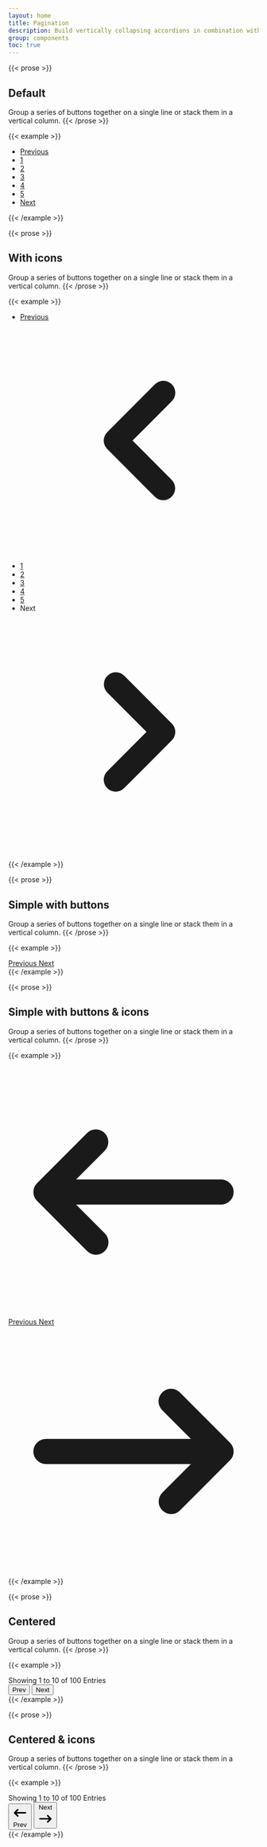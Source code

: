 ```yaml
---
layout: home
title: Pagination
description: Build vertically collapsing accordions in combination with our Collapse JavaScript plugin.
group: components
toc: true
---
```


{{< prose >}}
## Default

Group a series of buttons together on a single line or stack them in a vertical column.
{{< /prose >}}

{{< example >}}
<nav aria-label="Page navigation example">
  <!-- List -->
	<ul class="flex pl-0 list-none rounded -space-x-px">
    <!-- Page links -->
		<li class="bg-white border border-gray-300 text-gray-500 hover:bg-gray-100 hover:text-gray-700 relative block py-2 px-3 leading-tight ml-0 rounded-l-lg">
      <a class="page-link" href="#">Previous</a>
    </li>
		<li class="bg-white border border-gray-300 text-gray-500 hover:bg-gray-100 hover:text-gray-700 relative block py-2 px-3 leading-tight">
      <a class="page-link" href="#">1</a>
    </li>
		<li class="bg-white border border-gray-300 text-gray-500 hover:bg-gray-100 hover:text-gray-700 relative block py-2 px-3 leading-tight">
      <a class="page-link" href="#">2</a>
    </li>
		<li class="bg-white border border-gray-300 text-gray-500 hover:bg-gray-100 hover:text-gray-700 relative block py-2 px-3 leading-tight">
      <a class="page-link" href="#">3</a>
    </li>
    <li class="bg-white border border-blue-300 text-blue-600 bg-blue-100 hover:bg-blue-200 hover:text-blue-700 relative block py-2 px-3 leading-tight z-10">
      <a class="page-link" href="#">4</a>
    </li>
    <li class="bg-white border border-gray-300 text-gray-500 hover:bg-gray-100 hover:text-gray-700 relative block py-2 px-3 leading-tight">
      <a class="page-link" href="#">5</a>
    </li>
		<li class="bg-white border border-gray-300 text-gray-500 hover:bg-gray-100 hover:text-gray-700 relative block py-2 px-3 leading-tight rounded-r-lg">
      <a class="page-link" href="#">Next</a>
    </li>
	</ul>
</nav>
{{< /example >}}

{{< prose >}}
## With icons

Group a series of buttons together on a single line or stack them in a vertical column.
{{< /prose >}}

{{< example >}}
<nav aria-label="Page navigation example">
  <!-- List -->
	<ul class="flex pl-0 list-none rounded -space-x-px">
    <!-- Page links -->
		<li class="bg-white border border-gray-300 text-gray-500 hover:bg-gray-200 hover:text-gray-700 relative block py-2 px-3 leading-tight ml-0 rounded-l-lg inline-flex items-center">
      <a class="page-link" href="#">
        <span class="sr-only">Previous</span>
        <svg class="w-5 h-5" fill="currentColor" viewBox="0 0 20 20" xmlns="http://www.w3.org/2000/svg"><path fill-rule="evenodd" d="M12.707 5.293a1 1 0 010 1.414L9.414 10l3.293 3.293a1 1 0 01-1.414 1.414l-4-4a1 1 0 010-1.414l4-4a1 1 0 011.414 0z" clip-rule="evenodd"></path></svg>
      </a>
    </li>
		<li class="bg-white border border-gray-300 text-gray-500 hover:bg-gray-100 hover:text-gray-700 relative block py-2 px-3 leading-tight">
      <a class="page-link" href="#">1</a>
    </li>
		<li class="bg-white border border-gray-300 text-gray-500 hover:bg-gray-100 hover:text-gray-700 relative block py-2 px-3 leading-tight">
      <a class="page-link" href="#">2</a>
    </li>
		<li class="bg-white border border-gray-300 text-gray-500 hover:bg-gray-100 hover:text-gray-700 relative block py-2 px-3 leading-tight">
      <a class="page-link" href="#">3</a>
    </li>
    <li class="bg-white border border-blue-300 text-blue-600 bg-blue-100 hover:bg-blue-200 hover:text-blue-700 relative block py-2 px-3 leading-tight z-10">
      <a class="page-link" href="#">4</a>
    </li>
    <li class="bg-white border border-gray-300 text-gray-500 hover:bg-gray-100 hover:text-gray-700 relative block py-2 px-3 leading-tight">
      <a class="page-link" href="#">5</a>
    </li>
		<li class="bg-white border border-gray-300 text-gray-500 hover:bg-gray-100 hover:text-gray-700 relative block py-2 px-3 leading-tight rounded-r-lg">
      <span class="sr-only">Next</span>
      <svg class="w-5 h-5" fill="currentColor" viewBox="0 0 20 20" xmlns="http://www.w3.org/2000/svg"><path fill-rule="evenodd" d="M7.293 14.707a1 1 0 010-1.414L10.586 10 7.293 6.707a1 1 0 011.414-1.414l4 4a1 1 0 010 1.414l-4 4a1 1 0 01-1.414 0z" clip-rule="evenodd"></path></svg>
    </li>
	</ul>
</nav>
{{< /example >}}

{{< prose >}}
## Simple with buttons

Group a series of buttons together on a single line or stack them in a vertical column.
{{< /prose >}}

{{< example >}}
<div class="flex justify-between sm:justify-start">
  <!-- Previous Button -->
  <a href="#" class="text-gray-500 bg-white border border-gray-300 hover:bg-gray-100 hover:text-gray-700 text-sm font-medium rounded-lg relative inline-flex items-center px-4 py-2">
    Previous
  </a>
  <!-- Next Button -->
  <a href="#" class="text-gray-500 bg-white border border-gray-300 hover:bg-gray-100 hover:text-gray-700 text-sm font-medium rounded-lg relative inline-flex items-center px-4 py-2 ml-3">
    Next
  </a>
</div>
{{< /example >}}

{{< prose >}}
## Simple with buttons & icons

Group a series of buttons together on a single line or stack them in a vertical column.
{{< /prose >}}

{{< example >}}
<div class="flex justify-between sm:justify-start">
  <!-- Previous Button -->
  <a href="#" class="text-gray-500 bg-white border border-gray-300 hover:bg-gray-100 hover:text-gray-700 text-sm font-medium rounded-lg relative inline-flex items-center px-4 py-2">
    <svg class="w-5 h-5 mr-2" fill="currentColor" viewBox="0 0 20 20" xmlns="http://www.w3.org/2000/svg"><path fill-rule="evenodd" d="M7.707 14.707a1 1 0 01-1.414 0l-4-4a1 1 0 010-1.414l4-4a1 1 0 011.414 1.414L5.414 9H17a1 1 0 110 2H5.414l2.293 2.293a1 1 0 010 1.414z" clip-rule="evenodd"></path></svg>
    Previous
  </a>
  <!-- Next Button -->
  <a href="#" class="text-gray-500 bg-white border border-gray-300 hover:bg-gray-100 hover:text-gray-700 text-sm font-medium rounded-lg relative inline-flex items-center px-4 py-2 ml-3">
    Next
    <svg class="w-5 h-5 ml-2" fill="currentColor" viewBox="0 0 20 20" xmlns="http://www.w3.org/2000/svg"><path fill-rule="evenodd" d="M12.293 5.293a1 1 0 011.414 0l4 4a1 1 0 010 1.414l-4 4a1 1 0 01-1.414-1.414L14.586 11H3a1 1 0 110-2h11.586l-2.293-2.293a1 1 0 010-1.414z" clip-rule="evenodd"></path></svg>
  </a>
</div>
{{< /example >}}

{{< prose >}}
## Centered

Group a series of buttons together on a single line or stack them in a vertical column.
{{< /prose >}}

{{< example >}}
<div class="flex flex-col items-center">
  <!-- Help text -->
  <span class="text-sm text-gray-700">
      Showing <span class="font-semibold text-gray-900">1</span> to <span class="font-semibold text-gray-900">10</span> of <span class="font-semibold text-gray-900">100</span> Entries
  </span>
  <!-- Buttons -->
  <div class="inline-flex mt-2 xs:mt-0">
      <button class="bg-gray-800 hover:bg-gray-900 text-white text-sm font-medium rounded-l py-2 px-4">
          Prev
      </button>
      <button class="bg-gray-800 hover:bg-gray-900 text-white text-sm font-medium rounded-r border-0 border-l border-gray-700 py-2 px-4">
          Next
      </button>
  </div>
</div>
{{< /example >}}

{{< prose >}}
## Centered & icons

Group a series of buttons together on a single line or stack them in a vertical column.
{{< /prose >}}

{{< example >}}
<div class="flex flex-col items-center">
  <!-- Help text -->
  <span class="text-sm text-gray-700">
      Showing <span class="font-semibold text-gray-900">1</span> to <span class="font-semibold text-gray-900">10</span> of <span class="font-semibold text-gray-900">100</span> Entries
  </span>
  <div class="inline-flex mt-2 xs:mt-0">
    <!-- Buttons -->
    <button class="bg-gray-800 hover:bg-gray-900 text-white text-sm font-medium rounded-l inline-flex items-center py-2 px-4">
        <svg class="w-5 h-5 mr-2" fill="currentColor" viewBox="0 0 20 20" xmlns="http://www.w3.org/2000/svg"><path fill-rule="evenodd" d="M7.707 14.707a1 1 0 01-1.414 0l-4-4a1 1 0 010-1.414l4-4a1 1 0 011.414 1.414L5.414 9H17a1 1 0 110 2H5.414l2.293 2.293a1 1 0 010 1.414z" clip-rule="evenodd"></path></svg>
        Prev
    </button>
    <button class="bg-gray-800 hover:bg-gray-900 text-white text-sm font-medium rounded-r border-0 border-l border-gray-700 inline-flex items-center py-2 px-4">
        Next
        <svg class="w-5 h-5 ml-2" fill="currentColor" viewBox="0 0 20 20" xmlns="http://www.w3.org/2000/svg"><path fill-rule="evenodd" d="M12.293 5.293a1 1 0 011.414 0l4 4a1 1 0 010 1.414l-4 4a1 1 0 01-1.414-1.414L14.586 11H3a1 1 0 110-2h11.586l-2.293-2.293a1 1 0 010-1.414z" clip-rule="evenodd"></path></svg>
    </button>
  </div>
</div>
{{< /example >}}





